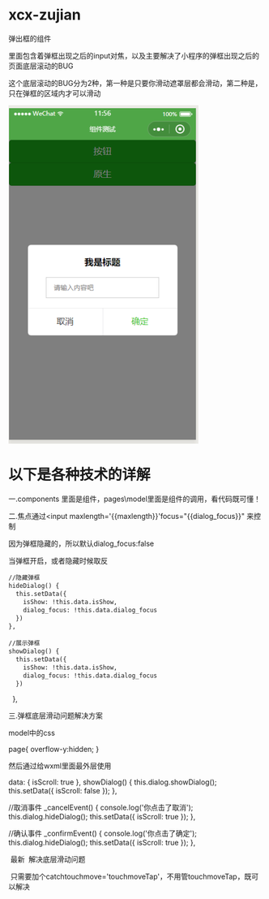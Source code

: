 # xcx-zujian
弹出框的组件  

里面包含着弹框出现之后的input对焦，以及主要解决了小程序的弹框出现之后的页面底层滚动的BUG  

这个底层滚动的BUG分为2种，第一种是只要你滑动遮罩层都会滑动，第二种是，只在弹框的区域内才可以滑动  

<img src="https://github.com/lscing/xcx-zujian/blob/master/img/img1.png" width = "375" height = "667" alt="图片名称" align=center />  
# 以下是各种技术的详解  
一.components 里面是组件，pages\model里面是组件的调用，看代码既可懂！  

二.焦点通过<input maxlength='{{maxlength}}'focus="{{dialog_focus}}" 来控制  

因为弹框隐藏的，所以默认dialog_focus:false  

当弹框开启，或者隐藏时候取反   

    //隐藏弹框
    hideDialog() {
      this.setData({
        isShow: !this.data.isShow,
        dialog_focus: !this.data.dialog_focus
      })
    },  
    
    //展示弹框
    showDialog() {
      this.setData({
        isShow: !this.data.isShow,
        dialog_focus: !this.data.dialog_focus
      })
    },    
    
    
三.弹框底层滑动问题解决方案  

model中的css  

page{
  overflow-y:hidden;
}  

然后通过给wxml里面最外层使用  

<scroll-view scroll-y="{{isScroll}}"> 
data: {
    isScroll: true
  },
  showDialog() {
    this.dialog.showDialog();
    this.setData({
      isScroll: false
    });
  },
  
  
  //取消事件
  _cancelEvent() {
    console.log('你点击了取消');
    this.dialog.hideDialog();
    this.setData({
      isScroll: true
    });
  },  
  
  //确认事件
  _confirmEvent() {
    console.log('你点击了确定');
    this.dialog.hideDialog();
    this.setData({
      isScroll: true
    });
  },  
  
  最新
  解决底层滑动问题  
  
  只需要加个catchtouchmove='touchmoveTap'，不用管touchmoveTap，既可以解决
  <view class="container" catchtouchmove='touchmoveTap'>
    <inputDialog id='dialog' 
      title='{{title}}' 
      placeholder='{{placeholder}}'
      value='' 
      type='text'
      maxlength='12'
      cancelText='取消' 
      confirmText='确定' 
      bind:confirm="confirm"
      bind:input="input">
    </inputDialog>  
</view>
  
